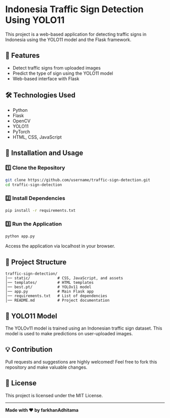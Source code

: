 # Indonesia Traffic Sign Detection Using YOLO11

This project is a web-based application for detecting traffic signs in Indonesia using the YOLO11 model and the Flask framework.

## 📌 Features
- Detect traffic signs from uploaded images
- Predict the type of sign using the YOLO11 model
- Web-based interface with Flask

## 🛠 Technologies Used
- Python
- Flask
- OpenCV
- YOLO11
- PyTorch
- HTML, CSS, JavaScript

## 🔧 Installation and Usage
### 1️⃣ Clone the Repository
```bash
git clone https://github.com/username/traffic-sign-detection.git
cd traffic-sign-detection
```
### 2️⃣ Install Dependencies
```bash
pip install -r requirements.txt
```

### 3️⃣ Run the Application
```bash
python app.py
```
Access the application via localhost in your browser.

## 📂 Project Structure
```
traffic-sign-detection/
│── static/            # CSS, JavaScript, and assets
│── templates/         # HTML templates
│── best.pt/           # YOLOv11 model
│── app.py             # Main Flask app
│── requirements.txt   # List of dependencies
│── README.md          # Project documentation
```

## 🎯 YOLO11 Model
The YOLOv11 model is trained using an Indonesian traffic sign dataset. This model is used to make predictions on user-uploaded images.

## 💡 Contribution
Pull requests and suggestions are highly welcomed! Feel free to fork this repository and make valuable changes.

## 📜 License
This project is licensed under the MIT License.

---
**Made with ❤️ by farkhanAdhitama**
